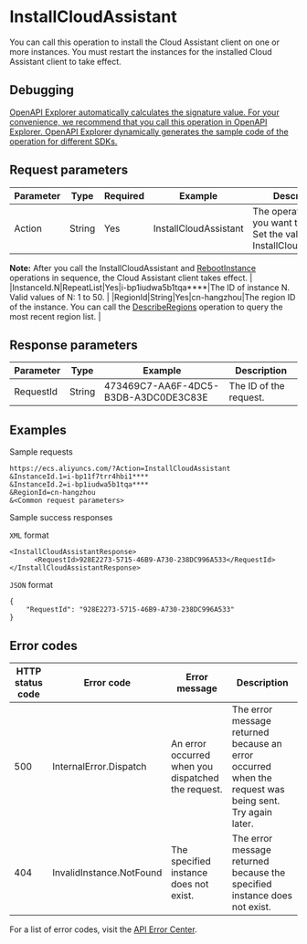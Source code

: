 # InstallCloudAssistant

You can call this operation to install the Cloud Assistant client on one or more instances. You must restart the instances for the installed Cloud Assistant client to take effect.

## Debugging

[OpenAPI Explorer automatically calculates the signature value. For your convenience, we recommend that you call this operation in OpenAPI Explorer. OpenAPI Explorer dynamically generates the sample code of the operation for different SDKs.](https://api.aliyun.com/#product=Ecs&api=InstallCloudAssistant&type=RPC&version=2014-05-26)

## Request parameters

|Parameter|Type|Required|Example|Description|
|---------|----|--------|-------|-----------|
|Action|String|Yes|InstallCloudAssistant|The operation that you want to perform. Set the value to InstallCloudAssistant.

**Note:** After you call the InstallCloudAssistant and [RebootInstance](~~25502~~) operations in sequence, the Cloud Assistant client takes effect. |
|InstanceId.N|RepeatList|Yes|i-bp1iudwa5b1tqa\*\*\*\*|The ID of instance N. Valid values of N: 1 to 50. |
|RegionId|String|Yes|cn-hangzhou|The region ID of the instance. You can call the [DescribeRegions](~~25609~~) operation to query the most recent region list. |

## Response parameters

|Parameter|Type|Example|Description|
|---------|----|-------|-----------|
|RequestId|String|473469C7-AA6F-4DC5-B3DB-A3DC0DE3C83E|The ID of the request. |

## Examples

Sample requests

```
https://ecs.aliyuncs.com/?Action=InstallCloudAssistant
&InstanceId.1=i-bp11f7trr4hbi1****
&InstanceId.2=i-bp1iudwa5b1tqa****
&RegionId=cn-hangzhou
&<Common request parameters>
```

Sample success responses

`XML` format

```
<InstallCloudAssistantResponse>
      <RequestId>928E2273-5715-46B9-A730-238DC996A533</RequestId>
</InstallCloudAssistantResponse>
```

`JSON` format

```
{
    "RequestId": "928E2273-5715-46B9-A730-238DC996A533"
}
```

## Error codes

|HTTP status code|Error code|Error message|Description|
|----------------|----------|-------------|-----------|
|500|InternalError.Dispatch|An error occurred when you dispatched the request.|The error message returned because an error occurred when the request was being sent. Try again later.|
|404|InvalidInstance.NotFound|The specified instance does not exist.|The error message returned because the specified instance does not exist.|

For a list of error codes, visit the [API Error Center](https://error-center.alibabacloud.com/status/product/Ecs).

